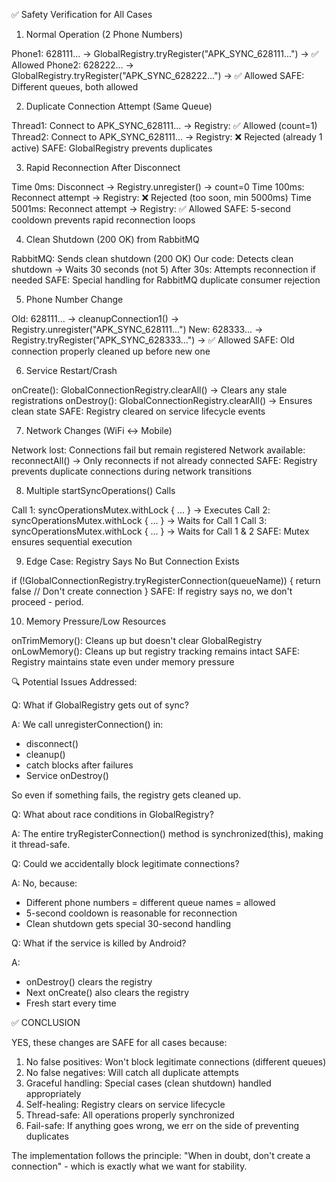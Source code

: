 ✅ Safety Verification for All Cases

1. Normal Operation (2 Phone Numbers)

Phone1: 628111... → GlobalRegistry.tryRegister("APK_SYNC_628111...") → ✅
Allowed
Phone2: 628222... → GlobalRegistry.tryRegister("APK_SYNC_628222...") → ✅
Allowed
SAFE: Different queues, both allowed

2. Duplicate Connection Attempt (Same Queue)

Thread1: Connect to APK_SYNC_628111... → Registry: ✅ Allowed (count=1)
Thread2: Connect to APK_SYNC_628111... → Registry: ❌ Rejected (already 1
active)
SAFE: GlobalRegistry prevents duplicates

3. Rapid Reconnection After Disconnect

Time 0ms: Disconnect → Registry.unregister() → count=0
Time 100ms: Reconnect attempt → Registry: ❌ Rejected (too soon, min
5000ms)
Time 5001ms: Reconnect attempt → Registry: ✅ Allowed
SAFE: 5-second cooldown prevents rapid reconnection loops

4. Clean Shutdown (200 OK) from RabbitMQ

RabbitMQ: Sends clean shutdown (200 OK)
Our code: Detects clean shutdown → Waits 30 seconds (not 5)
After 30s: Attempts reconnection if needed
SAFE: Special handling for RabbitMQ duplicate consumer rejection

5. Phone Number Change

Old: 628111... → cleanupConnection1() →
Registry.unregister("APK_SYNC_628111...")
New: 628333... → Registry.tryRegister("APK_SYNC_628333...") → ✅ Allowed
SAFE: Old connection properly cleaned up before new one

6. Service Restart/Crash

onCreate(): GlobalConnectionRegistry.clearAll() → Clears any stale
registrations
onDestroy(): GlobalConnectionRegistry.clearAll() → Ensures clean state
SAFE: Registry cleared on service lifecycle events

7. Network Changes (WiFi ↔ Mobile)

Network lost: Connections fail but remain registered
Network available: reconnectAll() → Only reconnects if not already
connected
SAFE: Registry prevents duplicate connections during network transitions

8. Multiple startSyncOperations() Calls

Call 1: syncOperationsMutex.withLock { ... } → Executes
Call 2: syncOperationsMutex.withLock { ... } → Waits for Call 1
Call 3: syncOperationsMutex.withLock { ... } → Waits for Call 1 & 2
SAFE: Mutex ensures sequential execution

9. Edge Case: Registry Says No But Connection Exists

if (!GlobalConnectionRegistry.tryRegisterConnection(queueName)) {
return false  // Don't create connection
}
SAFE: If registry says no, we don't proceed - period.

10. Memory Pressure/Low Resources

onTrimMemory(): Cleans up but doesn't clear GlobalRegistry
onLowMemory(): Cleans up but registry tracking remains intact
SAFE: Registry maintains state even under memory pressure

🔍 Potential Issues Addressed:

Q: What if GlobalRegistry gets out of sync?

A: We call unregisterConnection() in:
- disconnect()
- cleanup()
- catch blocks after failures
- Service onDestroy()

So even if something fails, the registry gets cleaned up.

Q: What about race conditions in GlobalRegistry?

A: The entire tryRegisterConnection() method is synchronized(this), making
it thread-safe.

Q: Could we accidentally block legitimate connections?

A: No, because:
- Different phone numbers = different queue names = allowed
- 5-second cooldown is reasonable for reconnection
- Clean shutdown gets special 30-second handling

Q: What if the service is killed by Android?

A:
- onDestroy() clears the registry
- Next onCreate() also clears the registry
- Fresh start every time

✅ CONCLUSION

YES, these changes are SAFE for all cases because:

1. No false positives: Won't block legitimate connections (different
   queues)
2. No false negatives: Will catch all duplicate attempts
3. Graceful handling: Special cases (clean shutdown) handled appropriately
4. Self-healing: Registry clears on service lifecycle
5. Thread-safe: All operations properly synchronized
6. Fail-safe: If anything goes wrong, we err on the side of preventing
   duplicates

The implementation follows the principle: "When in doubt, don't create a
connection" - which is exactly what we want for stability.